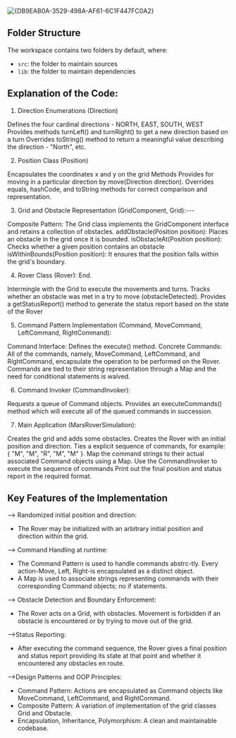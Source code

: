 ![{DB9EAB0A-3529-498A-AF61-6C1F447FC0A2}](https://github.com/user-attachments/assets/1fbdad7a-7867-4b27-9c2f-fe57c8c907f7)
## Folder Structure

The workspace contains two folders by default, where:

- `src`: the folder to maintain sources
- `lib`: the folder to maintain dependencies


## Explanation of the Code: 
1. Direction Enumerations (Direction)

Defines the four cardinal directions - NORTH, EAST, SOUTH, WEST
Provides methods turnLeft() and turnRight() to get a new direction based on a turn
Overrides toString() method to return a meaningful value describing the direction - "North", etc.

2. Position Class (Position)

Encapsulates the coordinates x and y on the grid
Methods Provides for moving in a particular direction by move(Direction direction).
Overrides equals, hashCode, and toString methods for correct comparison and representation.

3. Grid and Obstacle Representation (GridComponent, Grid):---

Composite Pattern: The Grid class implements the GridComponent interface and retains a collection of obstacles.
addObstacle(Position position): Places an obstacle in the grid once it is bounded.
isObstacleAt(Position position): Checks whether a given position contains an obstacle
isWithinBounds(Position position): It ensures that the position falls within the grid's boundary.

4. Rover Class (Rover): End.

Intermingle with the Grid to execute the movements and turns.
Tracks whether an obstacle was met in a try to move (obstacleDetected).
Provides a getStatusReport() method to generate the status report based on the state of the Rover

5. Command Pattern Implementation (Command, MoveCommand, LeftCommand, RightCommand):

Command Interface: Defines the execute() method.
Concrete Commands: All of the commands, namely, MoveCommand, LeftCommand, and RightCommand, encapsulate the operation to be performed on the Rover.
Commands are tied to their string representation through a Map and the need for conditional statements is waived.

6. Command Invoker (CommandInvoker):

Requests a queue of Command objects.
Provides an executeCommands() method which will execute all of the queued commands in succession.

7. Main Application (MarsRoverSimulation):

Creates the grid and adds some obstacles.
Creates the Rover with an initial position and direction.
Ties a explicit sequence of commands, for example: { "M", "M", "R", "M", "M" }.
Map the command strings to their actual associated Command objects using a Map.
Use the CommandInvoker to execute the sequence of commands
Print out the final position and status report in the required format.


## Key Features of the Implementation
--> Randomized initial position and direction:
* The Rover may be initialized with an arbitrary initial position and direction within the grid.

--> Command Handling at runtime:
* The Command Pattern is used to handle commands abstrc-tly. Every action-Move, Left, Right-is encapsulated as a distinct object.
* A Map is used to associate strings representing commands with their corresponding Command objects; no if statements.

--> Obstacle Detection and Boundary Enforcement:
* The Rover acts on a Grid, with obstacles. Movement is forbidden if an obstacle is encountered or by trying to move out of the grid.

-->Status Reporting:
* After executing the command sequence, the Rover gives a final position and status report providing its state at that point and whether it encountered any obstacles en route.

-->Design Patterns and OOP Principles:
* Command Pattern: Actions are encapsulated as Command objects like MoveCommand, LeftCommand, and RightCommand.
* Composite Pattern: A variation of implementation of the grid classes Grid and Obstacle.
* Encapsulation, Inheritance, Polymorphism: A clean and maintainable codebase.
